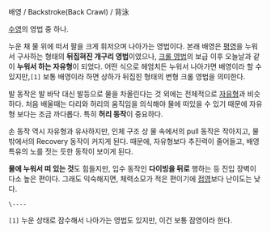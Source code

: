배영 / Backstroke(Back Crawl) / 背泳  

[수영](%EC%88%98%EC%98%81.md)의 영법 중 하나.

누운 채 물 위에 떠서 팔을 크게 휘저으며 나아가는 영법이다. 본래 배영은 [평영](%ED%8F%89%EC%98%81.md)을 누워서
구사하는 형태의 **뒤집혀진 개구리 영법**이였으나, [크롤 영법](%EC%9E%90%EC%9C%A0%ED%98%95.md)의 보급
이후 오늘날과 같이 **누워서 하는 자유형**이 되었다. 어떤 식으로 헤엄치든 누워서 나아가면 배영이라 할 수 있지만,`[1]` 보통
배영이라 하면 상하가 뒤집힌 형태의 변형 크롤 영법을 의미한다.

발 동작은 발 바닥 대신 발등으로 물을 차올린다는 것 외에는 전체적으로
[자유형](%EC%9E%90%EC%9C%A0%ED%98%95.md)과 비슷하다. 처음 배울때는 다리와 허리의 움직임을 의식해야 물에
떠있을 수 있기 때문에 자유형 보다는 조금 까다롭다. 특히 **허리 동작**이 중요하다.

손 동작 역시 자유형과 유사하지만, 인체 구조 상 물 속에서의 pull 동작은 작아지고, 물 밖에서의 Recovery 동작이 커지게 된다.
때문에, 자유형보다 추진력이 줄어들고, 배영 특유의 노를 젓는 듯한 동작이 보이게 된다.  

**물에 누워서 떠 있는 것**도 힘들지만, 입수 동작인 **다이빙을 뒤로** 행하는 등 진입 장벽이 다소 높은 편이다. 그래도 익숙해지면, 체력소모가 적은 편이기에 [접영](%EC%A0%91%EC%98%81.md)보다 난이도는 낮다.

`\----`

`[1]` 누운 상태로 잠수해서 나아가는 영법도 있지만, 이건 보통 잠영이라 한다.


